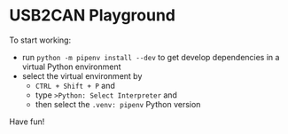 # USB2CAN Playground

To start working:

* run `python -m pipenv install --dev` to get develop dependencies in a virtual Python environment
* select the virtual environment by
  * `CTRL + Shift + P` and
  * type `>Python: Select Interpreter` and
  * then select the `.venv: pipenv` Python version

Have fun!
